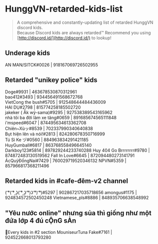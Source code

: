 # HunggVN-retarded-kids-list

> A comprehensive and constantly-updating list of retarded HunggVN discord kids.  
> Because Discord kids are always retarded™
> Recommend you using [http://discord.id/](http://discord.id/) to lookup!  

## Underage kids
AN MAN/SITCK#0026 | 918167069726502955

## Retarded "unikey police" kids

Doge#9931 | 463678530870312961  
bao412#3493 | 934456491568672768  
VietCong the bush#5705 | 912548644484436009  
HAI DỤ#2798 | 815774258185502720  
jakeker ( Ắk wỷ-sama)#9295 | 927538389543165962  
nhà tôi ba đời làm xe tăng#0659 | 891685674565111848  
i'mspeed#6047 | 874495634613362708  
Chiên~Xùッ#8539 | 702337990340640838  
Bụt hiện lên và nói!#2813 | 824280678350716999  
Tú Sì Ke ヅ#0560 | 884963834291421185  
HuyGumball#6817 | 863768558496645140  
Darkboy123#5814 | 897829244233740288
Huy 404 Go Brrrrrrrr#9780 | 874872483130519562
Fall In Love#6645 | 872094480273141791
ÁcQuỷĐồngNai#7429 | 760029719520346132
NPVN#5359 | 857966817368211496

## Retarded kids in #cafe-đêm-v2 channel

( ͡°( ͡° ͜ʖ( ͡° ͜ʖ ͡°)ʖ ͡°) ͡°)#5297 | 902867217035718656
amongus#1175 | 924834572502450248
Vietnamese_pls#8886 | 848935706638548992 

## "Yêu nước online" nhưng sủa thì giống như một đứa lớp 4 đú cỘnG sẢn
🔸Every kids in #2 section
MouniseurTuna Fake#7161 | 924522668013793280
